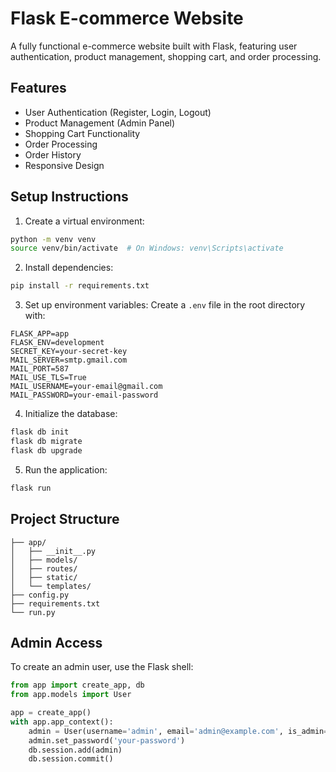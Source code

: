 # Flask E-commerce Website

A fully functional e-commerce website built with Flask, featuring user authentication, product management, shopping cart, and order processing.

## Features

- User Authentication (Register, Login, Logout)
- Product Management (Admin Panel)
- Shopping Cart Functionality
- Order Processing
- Order History
- Responsive Design

## Setup Instructions

1. Create a virtual environment:
```bash
python -m venv venv
source venv/bin/activate  # On Windows: venv\Scripts\activate
```

2. Install dependencies:
```bash
pip install -r requirements.txt
```

3. Set up environment variables:
Create a `.env` file in the root directory with:
```
FLASK_APP=app
FLASK_ENV=development
SECRET_KEY=your-secret-key
MAIL_SERVER=smtp.gmail.com
MAIL_PORT=587
MAIL_USE_TLS=True
MAIL_USERNAME=your-email@gmail.com
MAIL_PASSWORD=your-email-password
```

4. Initialize the database:
```bash
flask db init
flask db migrate
flask db upgrade
```

5. Run the application:
```bash
flask run
```

## Project Structure

```
├── app/
│   ├── __init__.py
│   ├── models/
│   ├── routes/
│   ├── static/
│   └── templates/
├── config.py
├── requirements.txt
└── run.py
```

## Admin Access

To create an admin user, use the Flask shell:
```python
from app import create_app, db
from app.models import User

app = create_app()
with app.app_context():
    admin = User(username='admin', email='admin@example.com', is_admin=True)
    admin.set_password('your-password')
    db.session.add(admin)
    db.session.commit()
``` 
